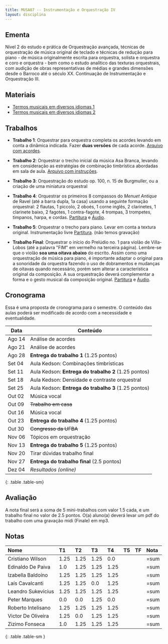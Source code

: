 ```yaml
---
title: MUSA87 -- Instrumentação e Orquestração IV
layout: disciplina
---
```


## Ementa

Nível 2 do estudo e prática de Orquestração avançada, técnicas de
orquestração de música original de teclado e técnicas de redução para
piano - de música originalmente escrita para orquestra, solista e
orquestra e coro e orquestra - bem como o estudo analítico das
texturas orquestrais, com audição de obras representativas de médias e
grandes dimensões desde o Barroco até o século XX. Continuação de
Instrumentação e Orquestração III.

## Materiais

- [Termos musicais em diversos idiomas 1][20]
- [Termos musicais em diversos idiomas 2][21]


## Trabalhos

- **Trabalho 1**: Orquestrar para orquestra completa os acordes
levando em conta a dinâmica indicada. Fazer **duas versões** de cada
acorde. [Arquivo com acordes][12].

- **Trabalho 2**: Orquestrar o trecho inicial da música Asa Branca,
levando em consideração as estratégias de combinação timbrística
abordadas em sala de aula. [Arquivo com instruções][22].

- **Trabalho 3**: Orquestração do estudo op. 100, n. 15 de Burgmuller,
  ou a criação de uma miniatura orquestral

- **Trabalho 4**: Orquestrar os primeiros 8 compassos do _Menuet
  Antique_ de Ravel (até a barra dupla, 1a casa) usando a seguinte
  formação orquestral: 2 flautas, 1 piccolo, 2 oboés, 1 corne inglês,
  2 clarinetes, 1 clarinete baixo, 2 fagotes, 1 contra-fagote, 4
  trompas, 3 trompetes, timpanos, harpa, e cordas. [Partitura][7] e
  [Áudio][8].

- **Trabalho 5**: Orquestrar o trecho para piano. Levar em conta a
  textura original. Instrumentação livre [Partitura][9]. (não temos
  gravação)

- **Trabalho Final**: Orquestrar o início do Prelúdio no. 1 para
  violão de Villa-Lobos (até a palavra "FIM" em vermelho na terceira
  página). Lembre-se que o violão **soa uma oitava abaixo** do
  escrito. Assim como uma orquestração de música para piano, é
  importante adaptar o original para a sonoridade da orquestra fazendo
  o uso de dobramentos e mudanças de oitavas quando necessário, porém
  sem alterar a característica original da composição. A sua
  orquestração deverá complementar a forma e o gesto musical da
  composição original. [Partitura][10] e [Áudio][11].

<!--
- Trabalho 2: Orquestrar dois trechos da Sonata 26 de Beethoven: do
  *início até a letra A* e do *Allegro até a letra B*. [Partitura][3]
  e [Áudio][4].

- Trabalho 3: Orquestrar dois trechos do Noturno op. 48 no. 1 de
  Chopin: os primeiros 8 compassos e da indicação em vermelho *2a
  parte* (na última página) até o final. [Partitura][5] e [Áudio][6].
-->

## Cronograma

Essa é uma proposta de cronograma para o semestre. O conteúdo das
aulas poderá ser modificado de acordo com a necessidade e
eventualidade.


| Data   | Conteúdo                                             |
| ---    | ---                                                  |
| Ago 14 | Análise de acordes                                   |
| Ago 21 | Análise de acordes                                   |
| Ago 28 | **Entrega do trabalho 1** (1.25 pontos)              |
| Set 04 | Aula Kedson: Combinações timbrísticas                |
| Set 11 | Aula Kedson: **Entrega do trabalho 2** (1.25 pontos) |
| Set 18 | Aula Kedson: Densidade e contraste orquestral        |
| Set 25 | Aula Kedson: **Entrega do trabalho 3** (1.25 pontos) |
| Out 02 | Música vocal                                         |
| Out 09 | <del>Trabalho em casa</del>                          |
| Out 16 | Música vocal                                         |
| Out 23 | **Entrega do trabalho 4** (1.25 pontos)              |
| Out 30 | <del>Congresso da UFBA</del>                         |
| Nov 06 | Tópicos em orquestração                              |
| Nov 13 | **Entrega do trabalho 5** (1.25 pontos)              |
| Nov 20 | Tirar dúvidas trabalho final                         |
| Nov 27 | **Entrega do trabalho final** (2.5 pontos)           |
| Dez 04 | *Resultados (online)*                                |
{: .table .table-sm}


## Avaliação

A nota final será a soma de 5 mini-trabalhos com valor 1.5 cada, e um
trabalho final no valor de 2.5 pontos. O(a) aluno(a) deverá levar um
pdf do trabalho com uma gravação midi (Finale) em mp3.


## Notas

| Nome               | T1   | T2   | T3   | T4   | T5 | TF | Nota |
|:-------------------|:-----|:-----|:-----|:-----|:---|:---|:-----|
| Cristiano Wilson   | 1.25 | 1.25 | 1.25 | 0.0  |    |    | =sum |
| Edinaldo De Paiva  | 1.0  | 1.25 | 1.25 | 1.25 |    |    | =sum |
| Izabella Baldoíno  | 1.25 | 1.25 | 1.25 | 1.25 |    |    | =sum |
| Laís Cavalcanti    | 1.25 | 1.25 | 0.0  | 1.25 |    |    | =sum |
| Leandro Sukevicius | 1.25 | 1.25 | 1.25 | 1.25 |    |    | =sum |
| Peter Marques      | 0.0  | 0.0  | 1.25 | 0.0  |    |    | =sum |
| Roberto Intelisano | 1.25 | 1.25 | 1.25 | 1.25 |    |    | =sum |
| Victor De Oliveira | 1.25 | 0.0  | 1.25 | 1.25 |    |    | =sum |
| Zizimo Fonseca     | 1.0  | 1.25 | 1.25 | 1.25 |    |    | =sum |
{: .table .table-sm }


[1]: https://www.dropbox.com/s/bw5ilcba4xlm103/Tchaikovsky%20Sinfonia%206%20-%20Trecho.pdf?dl=1
[2]: https://www.dropbox.com/s/zy9981088balrte/Tchaikovsky%20Symphony%206%20-%20Movement%204.mkv?dl=1
[3]: https://www.dropbox.com/s/behf8dl9mgo3hqo/Beethoven%20-%20Sonata%2026.pdf?dl=1
[4]: https://www.dropbox.com/s/wk74bgxze21jtl2/Beethoven%20-%20Sonata%2026.mp3?dl=1
[5]: https://www.dropbox.com/s/86i4pbibxpszcef/Chopin%20Noturno.pdf?dl=1
[6]: https://www.dropbox.com/s/lyfxdmyaz525ert/Chopin%20Noturno.mp3?dl=1
[7]: https://www.dropbox.com/s/z1tel6ep7108l39/Ravel%20Menuet%20Antique.pdf?dl=1
[8]: https://www.dropbox.com/s/335ycroed5lr8yq/Menuet%20Antique.m4a?dl=1
[9]: https://www.dropbox.com/s/zrrqe7kbrw33yx2/Trabalho%205.pdf?dl=1
[10]: https://www.dropbox.com/s/phrzbwkrwn00ptd/Villa-Lobos%20Preludio%201.pdf?dl=1
[11]: https://www.dropbox.com/s/ef57g844lh2wlkg/Villa-Lobos%20Preludio%201.mp3?dl=1
[12]: https://www.dropbox.com/s/nje0q5zh9g8az74/Trabalho%20Acordes.pdf?dl=0

[20]: https://connect.issaquah.wednet.edu/high/ihs/staff/mr_longmans_orchestras/w/general_orchestra_information/2605/music-terms
[21]: https://web.library.yale.edu/cataloging/music/instname
[22]: https://www.dropbox.com/s/sbfqrc1u8x73tt2/trabalho-asa-branca.pdf?dl=0
